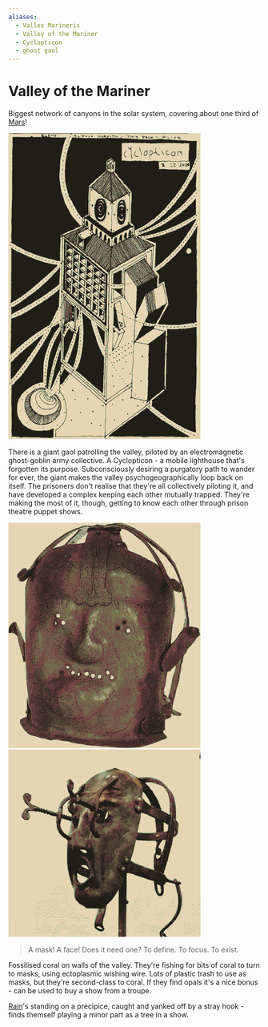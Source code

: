 ```yaml
---
aliases:
  - Valles Marineris
  - Valley of the Mariner
  - Cyclopticon
  - ghost gaol
---
```

# Valley of the Mariner
Biggest network of canyons in the solar system, covering about one third of [Mars](Mars.md)! 

![](img/Jackson_Voorby-Cyclopticon.png)

There is a giant gaol patrolling the valley, piloted by an electromagnetic ghost-goblin army collective. A Cyclopticon - a  mobile lighthouse that's forgotten its purpose. Subconsciously desiring a purgatory path to wander for ever, the giant makes the valley psychogeographically loop back on itself. The prisoners don't realise that they're all collectively piloting it, and have developed a complex keeping each other mutually trapped. They're making the most of it, though, getting to know each other through prison theatre puppet shows.

![](img/flatface.png)
![](img/masochist.png)

> A mask! A face! Does it need one? To define. To focus. To exist.

Fossilised coral on walls of the valley. They're fishing for bits of coral to turn to masks, using ectoplasmic wishing wire. Lots of plastic trash to use as masks, but they're second-class to coral. If they find opals it's a nice bonus - can be used to buy a show from a troupe.

[Rain](Rain.md)'s standing on a precipice, caught and yanked off by a stray hook - finds themself playing a minor part as a tree in a show.

